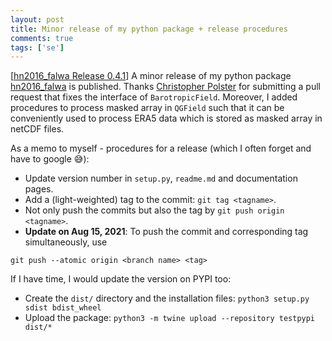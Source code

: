 ```yaml
---
layout: post
title: Minor release of my python package + release procedures
comments: true
tags: ['se']
---
```


[[hn2016_falwa Release 0.4.1](https://github.com/csyhuang/hn2016_falwa/releases/tag/0.4.1)] A minor release of my python package [hn2016_falwa](https://github.com/csyhuang/hn2016_falwa) is published. Thanks [Christopher Polster](https://github.com/chpolste) for submitting a pull request that fixes the interface of `BarotropicField`. Moreover, I added procedures to process masked array in `QGField` such that it can be conveniently used to process ERA5 data which is stored as masked array in netCDF files.

As a memo to myself - procedures for a release (which I often forget and have to google 😅):
- Update version number in `setup.py`, `readme.md` and documentation pages.
- Add a (light-weighted) tag to the commit: `git tag <tagname>`.
- Not only push the commits but also the tag by `git push origin <tagname>`.
- **Update on Aug 15, 2021**: To push the commit and corresponding tag simultaneously, use
```
git push --atomic origin <branch name> <tag>
```

If I have time, I would update the version on PYPI too:
- Create the `dist/` directory and the installation files: `python3 setup.py sdist bdist_wheel`
- Upload the package: `python3 -m twine upload --repository testpypi dist/*`
